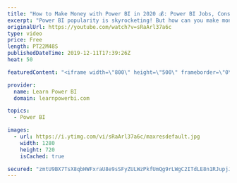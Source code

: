 ```yaml
---
title: "How to Make Money with Power BI in 2020 💰: Power BI Jobs, Consulting & More!"
excerpt: "Power BI popularity is skyrocketing! But how can you make money with Power BI in 2020? Watch the video to find out and make 2020 your best year yet! 👉 Interested in becoming a Power BI Consultant?  Learn More at【 https://www.LearnPowerBI.com/proplus 】  ▶️Topics Covered◀️ (click to jump to topic) 00:00"
originalUrl: https://youtube.com/watch?v=sRaArl37a6c
type: video
price: Free
length: PT22M48S
publishedDateTime: 2019-12-11T17:39:26Z
heat: 50

featuredContent: "<iframe width=\"800\" height=\"500\" frameborder=\"0\" src=\"https://www.youtube.com/embed/sRaArl37a6c\" allow=\"accelerometer; autoplay; encrypted-media; gyroscope; picture-in-picture\" allowfullscreen></iframe>"

provider:
  name: Learn Power BI
  domain: learnpowerbi.com

topics:
  - Power BI

images:
  - url: https://i.ytimg.com/vi/sRaArl37a6c/maxresdefault.jpg
    width: 1280
    height: 720
    isCached: true

secured: "zmtU9BX7TsX8qbHWFxraU8e9sSFyZULWzPkfUmQg9rLWgC2ITdLE8n1RJupjJ0eBurRRU/cO7v2kMDomFYVmlOwspYP0sdJZi4sOEOmTLAt6BoQQJ8Jn3pY2xD34X2mKbjnH+fUU7doKwbG6DpHMJyj+A4BGTfHFrvRHTyzhgZf9ZzRCmL1rWDn3KJQw2YYVnyJ0j+2881b22wFuQJGC6THkBIAhleK7JaChn+9blN0aTXz0KmhiAPQkhx0AcvJ7q83im5gIqJGxS4hCtU94/t4LtMdXK8vsIiHQWWRi34W9hqrkv2Wuyg+VaX4s8Vp+TKBZwiD1XWyPBXAyDyrNp3ztu61CQHhXS3GZdFf30+LRoWEPmj6/7eRs38++9D3lPDFSweHOCpNeVUnE4GwsIQKnKCcxvcsJY/KiQMKJhZ8=;pJGkgOrR+WowQn4iBqMKhw=="
---
```


